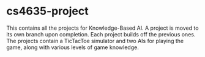 cs4635-project
================

This contains all the projects for Knowledge-Based AI.
A project is moved to its own branch upon completion. Each project builds off the previous ones.
The projects contain a TicTacToe simulator and two AIs for playing the game, along with various levels of game knowledge.
